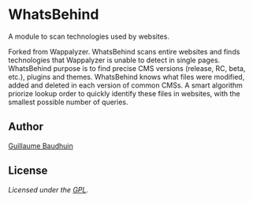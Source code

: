 # WhatsBehind
A module to scan technologies used by websites.

Forked from Wappalyzer.
WhatsBehind scans entire websites and finds technologies that Wappalyzer is unable to detect in single pages.
WhatsBehind purpose is to find precise CMS versions (release, RC, beta, etc.), plugins and themes.
WhatsBehind knows what files were modified, added and deleted in each version of common CMSs. A smart algorithm priorize lookup order to quickly identify these files in websites, with the smallest possible number of queries.


Author
------

[Guillaume Baudhuin](https://github.com/gbaudhuin)

License
-------

*Licensed under the [GPL](https://www.gnu.org/licenses/gpl-3.0.txt).*
